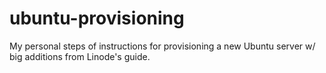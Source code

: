 ubuntu-provisioning
===================

My personal steps of instructions for provisioning a new Ubuntu server w/ big additions from Linode's guide.
